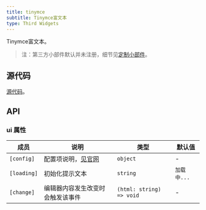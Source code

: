 ```yaml
---
title: tinymce
subtitle: Tinymce富文本
type: Third Widgets
---
```


Tinymce富文本。

> 注：第三方小部件默认并未注册，细节见[定制小部件](https://ng-alain.com/form/customize)。

## 源代码

[源代码](https://github.com/ng-alain/delon/tree/master/packages/form/widgets-third/tinymce)。

## API

### ui 属性

成员 | 说明 | 类型 | 默认值
----|------|-----|------
`[config]` | 配置项说明，[见官网](https://www.tinymce.com/docs/configure/integration-and-setup/) | `object` | -
`[loading]` | 初始化提示文本 | `string` | `加载中...`
`[change]` | 编辑器内容发生改变时会触发该事件 | `(html: string) => void` | -
